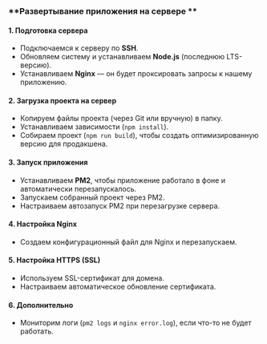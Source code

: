 ### **Развертывание приложения на сервере **  

#### **1. Подготовка сервера**  
- Подключаемся к серверу по **SSH**.  
- Обновляем систему и устанавливаем **Node.js** (последнюю LTS-версию).  
- Устанавливаем **Nginx** — он будет проксировать запросы к нашему приложению.  

#### **2. Загрузка проекта на сервер**  
- Копируем файлы проекта (через Git или вручную) в папку.  
- Устанавливаем зависимости (`npm install`).  
- Собираем проект (`npm run build`), чтобы создать оптимизированную версию для продакшена.  

#### **3. Запуск приложения**  
- Устанавливаем **PM2**, чтобы приложение работало в фоне и автоматически перезапускалось.  
- Запускаем собранный проект через PM2.  
- Настраиваем автозапуск PM2 при перезагрузке сервера.  

#### **4. Настройка Nginx**  
- Создаем конфигурационный файл для Nginx и перезапускаем.  

#### **5. Настройка HTTPS (SSL)**  
- Используем SSL-сертификат для домена.  
- Настраиваем автоматическое обновление сертификата.  

#### **6. Дополнительно**   
- Мониторим логи (`pm2 logs` и `nginx error.log`), если что-то не будет работать.  

